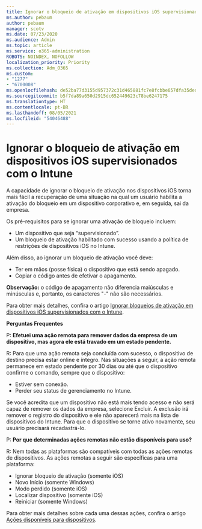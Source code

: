 ```yaml
---
title: Ignorar o bloqueio de ativação em dispositivos iOS supervisionados com o Intune
ms.author: pebaum
author: pebaum
manager: scotv
ms.date: 07/23/2020
ms.audience: Admin
ms.topic: article
ms.service: o365-administration
ROBOTS: NOINDEX, NOFOLLOW
localization_priority: Priority
ms.collection: Adm_O365
ms.custom:
- "1277"
- "6700008"
ms.openlocfilehash: de52ba77d3155d957372c31d465881fc7e8fcbbe657dfa35dedfee2be52e5a52
ms.sourcegitcommit: b5f7da89a650d2915dc652449623c78be6247175
ms.translationtype: HT
ms.contentlocale: pt-BR
ms.lasthandoff: 08/05/2021
ms.locfileid: "54046488"
---
```

# <a name="bypass-activation-lock-on-supervised-ios-devices-with-intune"></a>Ignorar o bloqueio de ativação em dispositivos iOS supervisionados com o Intune

A capacidade de ignorar o bloqueio de ativação nos dispositivos iOS torna mais fácil a recuperação de uma situação na qual um usuário habilita a ativação do bloqueio em um dispositivo corporativo e, em seguida, sai da empresa.

Os pré-requisitos para se ignorar uma ativação de bloqueio incluem:

- Um dispositivo que seja “supervisionado”.
- Um bloqueio de ativação habilitado com sucesso usando a política de restrições de dispositivos iOS no Intune.

Além disso, ao ignorar um bloqueio de ativação você deve:

- Ter em mãos (posse física) o dispositivo que está sendo apagado.
- Copiar o código antes de efetivar o apagamento.

**Observação:** o código de apagamento não diferencia maiúsculas e minúsculas e, portanto, os caracteres "-" não são necessários.

Para obter mais detalhes, confira o artigo [Ignorar bloqueios de ativação em dispositivos iOS supervisionados com o Intune](https://docs.microsoft.com/intune/device-activation-lock-bypass).

**Perguntas Frequentes**

P: **Efetuei uma ação remota para remover dados da empresa de um dispositivo, mas agora ele está travado em um estado pendente.**

R: Para que uma ação remota seja concluída com sucesso, o dispositivo de destino precisa estar online e íntegro. Nas situações a seguir, a ação remota permanece em estado pendente por 30 dias ou até que o dispositivo confirme o comando, sempre que o dispositivo:

- Estiver sem conexão.
- Perder seu status de gerenciamento no Intune.

Se você acredita que um dispositivo não está mais tendo acesso e não será capaz de remover os dados da empresa, selecione Excluir. A exclusão irá remover o registro do dispositivo e ele não aparecerá mais na lista de dispositivos do Intune. Para que o dispositivo se torne ativo novamente, seu usuário precisará recadastrá-lo.

P: **Por que determinadas ações remotas não estão disponíveis para uso?**

R: Nem todas as plataformas são compatíveis com todas as ações remotas de dispositivos. As ações remotas a seguir são específicas para uma plataforma:

- Ignorar bloqueio de ativação (somente iOS)
- Novo Início (somente Windows)
- Modo perdido (somente iOS)
- Localizar dispositivo (somente iOS)
- Reiniciar (somente Windows)

Para obter mais detalhes sobre cada uma dessas ações, confira o artigo [Ações disponíveis para dispositivos](https://docs.microsoft.com/intune/device-management#available-device-actions).